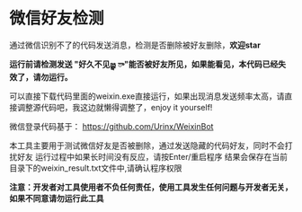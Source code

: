 # 微信好友检测
通过微信识别不了的代码发送消息，检测是否删除被好友删除，**欢迎star**



**运行前请检测发送 "好久不见జ్ఞ ‌ా"能否被好友所见，如果能看见，本代码已经失效了，请勿运行。**

可以直接下载代码里面的weixin.exe直接运行，如果出现消息发送频率太高，请直接调整源代码吧，我这边就懒得调整了，enjoy it yourself!



微信登录代码基于： https://github.com/Urinx/WeixinBot



本工具主要用于测试微信好友是否被删除，通过发送隐藏的代码好友，同时不会打扰好友
运行过程中如果长时间没有反应，请按Enter/重启程序
结果会保存在当前目录下的weixin_result.txt文件中,请确认程序权限

**注意：开发者对工具使用者不负任何责任，使用工具发生任何问题与开发者无关，如果不同意请勿运行此工具**





